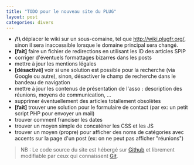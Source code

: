 ```yaml
---
title: "TODO pour le nouveau site du PLUG"
layout: post
categories: divers
---
```


* **/!\\** déplacer le wiki sur un sous-comaine, tel que http://wiki.plugfr.org/, sinon il sera inaccessible lorsque le domaine principal sera changé.
* **\[fait\]** faire un fichier de redirections en utilisant les ID des articles SPIP
* corriger d'éventuels formattages bizarres dans les posts
* mettre à jour les mentions légales
* **\[désactivé\]** voir si une solution est possible pour la recherche (via Google ou autre), sinon, désactiver le champ de recherche dans le bandeau de navigation
* mettre à jour les contenus de présentation de l'asso : description des réunions, moyens de communication, …
* supprimer éventuellement des articles totallement obsolètes
* **\[fait\]** trouver une solution pour le formulaire de contact (par ex: un petit script PHP pour envoyer un mail)
* trouver comment franciser les dates
* trouver un moyen simple de concaténer les CSS et les JS
* trouver un moyen (propre) pour afficher des noms de catégories avec accents sur la page d'un post (ex: on ne peut pas afficher "réunions")

> NB : Le code source du site est hébergé sur [Github](http://github.com/plug/plugfr.org/) et librement modifiable par ceux qui connaissent [Git](http://git-scm.com/).